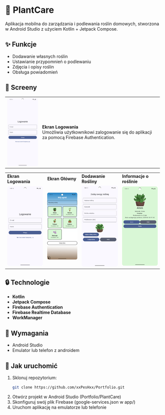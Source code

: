 # 🌱 PlantCare

Aplikacja mobilna do zarządzania i podlewania roślin domowych, stworzona w Android Studio z użyciem Kotlin + Jetpack Compose.

## ✨ Funkcje

- Dodawanie własnych roślin
- Ustawianie przypomnień o podlewaniu
- Zdjęcia i opisy roślin
- Obsługa powiadomień

## 📸 Screeny

<table>
  <tr>
    <td>
      <img src="screens/login_screen.png" width="180"/>
    </td>
    <td>
      <b>Ekran Logowania</b><br/>
      Umożliwia użytkownikowi zalogowanie się do aplikacji za pomocą Firebase Authentication.
    </td>
  </tr>
</table>

<table>
  <tr>
    <td><b>Ekran Logowania</b></td>
    <td><b>Ekran Główny</b></td>
    <td><b>Dodawanie Rośliny</b></td>
    <td><b>Informacje o roślinie</b></td>
  </tr>
  <tr>
    <td><img src="screens/login_screen.png" width="300"/></td>
    <td><img src="screens/main_screen.png" width="300"/></td>
    <td><img src="screens/add_plant_screen.png" width="300"/></td>
    <td><img src="screens/plant_screen.png" width="300"/></td> 
  </tr>
</table>

## 🔒 Technologie

- **Kotlin**
- **Jetpack Compose**
- **Firebase Authentication**
- **Firebase Realtime Database**
- **WorkManager**

## 📱 Wymagania

- Android Studio
- Emulator lub telefon z androidem

## 🔧 Jak uruchomić

1. Sklonuj repozytorium:
   ```bash
   git clone https://github.com/xxPesHxx/Portfolio.git
2. Otwórz projekt w Android Studio (Portfolio/PlantCare)
3. Skonfiguruj swój plik Firebase (google-services.json w app/)
4. Uruchom aplikację na emulatorze lub telefonie


